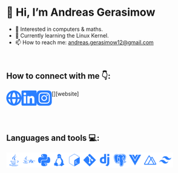# 👋 Hi, I’m Andreas Gerasimow
- 👀 Interested in computers & maths.
- 🌱 Currently learning the Linux Kernel.
- 📫 How to reach me: andreas.gerasimow12@gmail.com

</br>

## How to connect with me 👇:
[<img align="left" alt="andreasgera.de" width="40px" src="https://raw.githubusercontent.com/dev-andreas/dev-andreas/main/globe-alt.svg" />][website]
[<img align="left" alt="Andreas Gerasimow on LinkedIn" width="40px" src="https://raw.githubusercontent.com/dev-andreas/dev-andreas/main/linkedin.svg" />][linkedin]
[<img align="left" alt="Andreas Gerasimow on Instagram" width="40px" src="https://raw.githubusercontent.com/dev-andreas/dev-andreas/main/instagram.svg" />][instagram]

[instagram]: https://www.instagram.com/real_gera_/
[linkedin]: https://www.linkedin.com/in/andreas-gerasimow-341a551b2/

</br>
</br>
</br>

## Languages and tools 💻:
[<img align="left" alt="Java" height="40px" src="https://raw.githubusercontent.com/dev-andreas/dev-andreas/main/java.svg" />][java]
[<img align="left" alt="JavaFX" height="40px" src="https://raw.githubusercontent.com/dev-andreas/dev-andreas/main/jfx.svg" />][jfx]
[<img align="left" alt="python" height="40px" src="https://raw.githubusercontent.com/dev-andreas/dev-andreas/main/python.svg" />][python]
[<img align="left" alt="Git" width="40px" src="https://raw.githubusercontent.com/dev-andreas/dev-andreas/main/linux.svg" />][linux]
[<img align="left" alt="Git" width="40px" src="https://raw.githubusercontent.com/dev-andreas/dev-andreas/main/bash.svg" />][bash]
[<img align="left" alt="Git" width="40px" src="https://raw.githubusercontent.com/dev-andreas/dev-andreas/main/git.svg" />][git]
[<img align="left" alt="Django" width="40px" src="https://raw.githubusercontent.com/dev-andreas/dev-andreas/main/django.svg" />][django]
[<img align="left" alt="PostgreSQL" width="40px" src="https://raw.githubusercontent.com/dev-andreas/dev-andreas/main/pgsql.svg" />][pgsql]
[<img align="left" alt="Vue.js" width="40px" src="https://raw.githubusercontent.com/dev-andreas/dev-andreas/main/vue.svg" />][vue]
[<img align="left" alt="Nuxt.js" width="40px" src="https://raw.githubusercontent.com/dev-andreas/dev-andreas/main/nuxt.svg" />][nuxt]
[<img align="left" alt="TailwindCSS" width="40px" src="https://raw.githubusercontent.com/dev-andreas/dev-andreas/main/tailwindcss.svg" />][tailwind]

[java]: https://www.oracle.com/java/technologies/java-se-glance.html
[jfx]: https://openjfx.io/
[python]: https://www.python.org/
[linux]: https://www.kernel.org/
[bash]: https://www.gnu.org/software/bash/
[git]: https://git-scm.com/
[django]: https://www.djangoproject.com/
[pgsql]: https://www.postgresql.org/
[vue]: https://vuejs.org/
[nuxt]: https://nuxtjs.org/
[tailwind]: https://tailwindcss.com/
<!---
dev-andreas/dev-andreas is a ✨ special ✨ repository because its `README.md` (this file) appears on your GitHub profile.
You can click the Preview link to take a look at your changes.
--->
